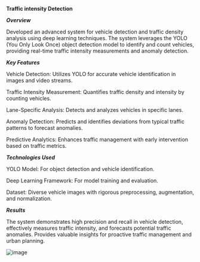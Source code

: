 **Traffic intensity Detection**

***Overview***

Developed an advanced system for vehicle detection and traffic density analysis using deep learning techniques. The system leverages the YOLO (You Only Look Once) object detection model to identify and count vehicles, providing real-time traffic intensity measurements and anomaly detection.

***Key Features***

Vehicle Detection: Utilizes YOLO for accurate vehicle identification in images and video streams.

Traffic Intensity Measurement: Quantifies traffic density and intensity by counting vehicles.

Lane-Specific Analysis: Detects and analyzes vehicles in specific lanes.

Anomaly Detection: Predicts and identifies deviations from typical traffic patterns to forecast anomalies.

Predictive Analytics: Enhances traffic management with early intervention based on traffic metrics.

***Technologies Used***

YOLO Model: For object detection and vehicle identification.

Deep Learning Framework: For model training and evaluation.

Dataset: Diverse vehicle images with rigorous preprocessing, augmentation, and normalization.

***Results***

The system demonstrates high precision and recall in vehicle detection, effectively measures traffic intensity, and forecasts potential traffic anomalies. Provides valuable insights for proactive traffic management and urban planning.

![image](https://github.com/user-attachments/assets/0db4d649-6634-4364-9d4f-45a89c91b897)
